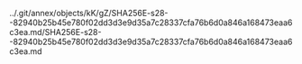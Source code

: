 ../.git/annex/objects/kK/gZ/SHA256E-s28--82940b25b45e780f02dd3d3e9d35a7c28337cfa76b6d0a846a168473eaa6c3ea.md/SHA256E-s28--82940b25b45e780f02dd3d3e9d35a7c28337cfa76b6d0a846a168473eaa6c3ea.md